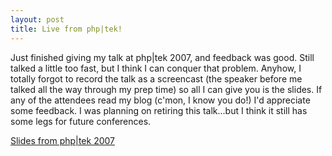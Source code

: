 ```yaml
--- 
layout: post
title: Live from php|tek!
---
```

<p>Just finished giving my talk at php|tek 2007, and feedback was good.  Still talked a little too fast, but I think I can conquer that problem.  Anyhow, I totally forgot to record the talk as a screencast (the speaker before me talked all the way through my prep time) so all I can give you is the slides.  If any of the attendees read my blog (c'mon, I know you do!) I'd appreciate some feedback.  I was planning on retiring this talk...but I think it still has some legs for future conferences.</p><a href='https://www.littlehart.net/atthekeyboard/wp-content/uploads/2007/05/phptek-2007.pdf' title='Slides from php|tek 2007'>Slides from php|tek 2007</a>
